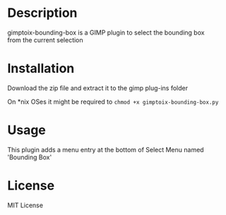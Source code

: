 # Description
gimptoix-bounding-box is a GIMP plugin to select the bounding box  
from the current selection

# Installation

Download the zip file and extract it to the gimp plug-ins folder  
  
On *nix OSes it might be required to ```chmod +x gimptoix-bounding-box.py```  

# Usage

This plugin adds a menu entry at the bottom of Select Menu named 'Bounding Box'

# License

MIT License
